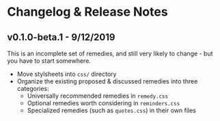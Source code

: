 # Changelog & Release Notes

## v0.1.0-beta.1 - 9/12/2019

This is an incomplete set of remedies,
and still very likely to change -
but you have to start somewhere.

- Move stylsheets into `css/` directory
- Organize the existing proposed & discussed remedies into three categories:
  - Universally recommended remedies in `remedy.css`
  - Optional remedies worth considering in `reminders.css`
  - Specialized remedies (such as `quotes.css`) in their own files
